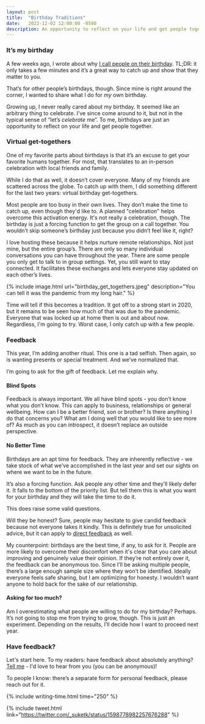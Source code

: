 ```yaml
---
layout: post
title:  "Birthday Traditions"
date:   2022-12-02 12:00:00 -0500
description: An opportunity to reflect on your life and get people together.
---
```


### It’s my birthday

A few weeks ago, I wrote about why [I call people on their birthday]({{site.url}}/birthday-calls). TL;DR: it only takes a few minutes and it’s a great way to catch up and show that they matter to you.

That’s for other people’s birthdays, though. Since mine is right around the corner, I wanted to share what I do for *my* own birthday.

Growing up, I never really cared about my birthday. It seemed like an arbitrary thing to celebrate. I’ve since come around to it, but not in the typical sense of “let’s *celebrate* me”. To me, birthdays are just an opportunity to reflect on your life and get people together.

### Virtual get-togethers

One of my favorite parts about birthdays is that it’s an excuse to get your favorite humans together. For most, that translates to an in-person celebration with local friends and family.

While I do that as well, it doesn’t cover everyone. Many of my friends are scattered across the globe. To catch up with them, I did something different for the last two years: virtual birthday get-togethers.

Most people are too busy in their own lives. They don’t make the time to catch up, even though they'd like to. A planned "celebration" helps overcome this activation energy. It's not really a celebration, though. The birthday is just a forcing function to get the group on a call together. You wouldn’t skip someone’s birthday just because you didn’t feel like it, right?

I love hosting these because it helps nurture remote relationships. Not just mine, but the entire group’s. There are only so many individual conversations you can have throughout the year. There are some people you only get to talk to in group settings. Yet, you still want to stay connected. It facilitates these exchanges and lets everyone stay updated on each other’s lives.

{% include image.html url="birthday_get_togethers.jpeg" description="You can tell it was the pandemic from my long hair." %}

Time will tell if this becomes a tradition. It got off to a strong start in 2020, but it remains to be seen how much of that was due to the pandemic. Everyone that was locked up at home then is out and about now. Regardless, I'm going to try. Worst case, I only catch up with a few people.

### Feedback

This year, I’m adding another ritual. This one is a tad selfish. Then again, so is wanting presents or special treatment. And we’ve normalized that.

I’m going to ask for the gift of feedback. Let me explain why.

#### Blind Spots

Feedback is always important. We all have blind spots - you don’t know what you don’t know. This can apply to business, relationships or general wellbeing. How can I be a better friend, son or brother? Is there anything I do that concerns you? What am I doing well that you would like to see more of? As much as you can introspect, it doesn’t replace an outside perspective.

#### No Better Time

Birthdays are an apt time for feedback. They are inherently reflective - we take stock of what we’ve accomplished in the last year and set our sights on where we want to be in the future.

It’s also a forcing function. Ask people any other time and they’ll likely defer it. It falls to the bottom of the priority list. But tell them this is what you want for your birthday and they will take the time to do it.

This does raise some valid questions.

Will they be honest? Sure, people may hesitate to give candid feedback because not everyone takes it kindly. This is definitely true for unsolicited advice, but it can apply to [direct feedback](https://www.youtube.com/watch?v=yJ-Z_DW0AuE) as well.

My counterpoint: birthdays are the best time, if any, to ask for it. People are more likely to overcome their discomfort when it's clear that you care about improving and genuinely value their opinion. If they’re not entirely over it, the feedback can be anonymous too. Since I’ll be asking multiple people, there’s a large enough sample size where they won’t be identified. Ideally everyone feels safe sharing, but I am optimizing for honesty. I wouldn’t want anyone to hold back for the sake of our relationship.

#### Asking for too much?

Am I overestimating what people are willing to do for my birthday? Perhaps. It’s not going to stop me from trying to grow, though. This is just an experiment. Depending on the results, I’ll decide how I want to proceed next year.

### Have feedback?

Let's start here. To my readers: have feedback about absolutely anything? [Tell me](https://docs.google.com/forms/d/e/1FAIpQLSeaTDQNt6wSZuBjLE6dRQXhgYsPaBvHU3wbCgsLuWQe0z-XsQ/viewform) - I'd love to hear from you (you can be anonymous)!

To people I know: there’s a separate form for personal feedback, please reach out for it.

{% include writing-time.html time="250" %}

{% include tweet.html link="https://twitter.com/_suketk/status/1598778982257676288" %}